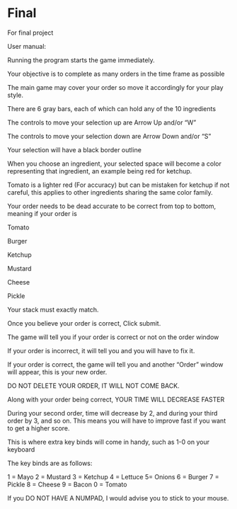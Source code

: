 # Final
For final project



User manual:

Running the program starts the game immediately.

Your objective is to complete as many orders in the time frame as possible

The main game may cover your order so move it accordingly for your play style.

There are 6 gray bars, each of which can hold any of the 10 ingredients

The controls to move your selection up are Arrow Up and/or “W”

The controls to move your selection down are Arrow Down and/or “S”

Your selection will have a black border outline

When you choose an ingredient, your selected space will become a color representing that ingredient, an example being red for ketchup.

Tomato is a lighter red (For accuracy) but can be mistaken for ketchup if not careful, this applies to other ingredients sharing the same color family.

Your order needs to be dead accurate to be correct from top to bottom, meaning if your order is 

Tomato

Burger

Ketchup

Mustard

Cheese

Pickle

Your stack must exactly match.

Once you believe your order is correct, Click submit.

The game will tell you if your order is correct or not on the order window

If your order is incorrect, it will tell you and you will have to fix it.

If your order is correct, the game will tell you and another “Order” window will appear, this is your new order.

DO NOT DELETE YOUR ORDER, IT WILL NOT COME BACK. 

Along with your order being correct, YOUR TIME WILL DECREASE FASTER

During your second order, time will decrease by 2, and during your third order by 3, and so on. This means you will have to improve fast if you want to get a higher score.

This is where extra key binds will come in handy, such as 1-0 on your keyboard

The key binds are as follows:

1 = Mayo
2 = Mustard
3 = Ketchup
4 = Lettuce
5= Onions
6 = Burger
7 = Pickle
8 = Cheese
9 = Bacon
0 = Tomato

If you DO NOT HAVE A NUMPAD, I would advise you to stick to your mouse.
